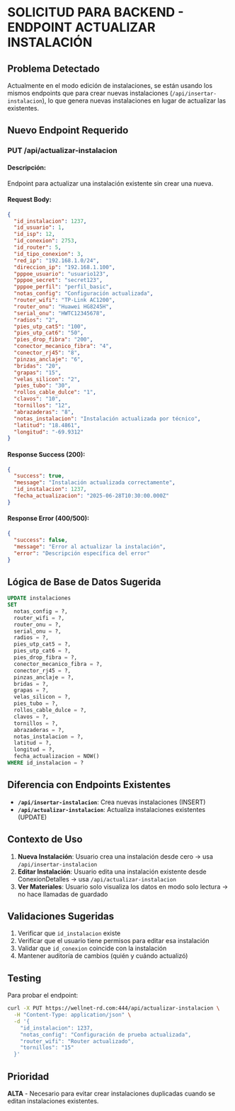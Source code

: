 # SOLICITUD PARA BACKEND - ENDPOINT ACTUALIZAR INSTALACIÓN

## Problema Detectado
Actualmente en el modo edición de instalaciones, se están usando los mismos endpoints que para crear nuevas instalaciones (`/api/insertar-instalacion`), lo que genera nuevas instalaciones en lugar de actualizar las existentes.

## Nuevo Endpoint Requerido

### **PUT /api/actualizar-instalacion**

#### Descripción:
Endpoint para actualizar una instalación existente sin crear una nueva.

#### Request Body:
```json
{
  "id_instalacion": 1237,
  "id_usuario": 1,
  "id_isp": 12,
  "id_conexion": 2753,
  "id_router": 5,
  "id_tipo_conexion": 3,
  "red_ip": "192.168.1.0/24",
  "direccion_ip": "192.168.1.100",
  "pppoe_usuario": "usuario123",
  "pppoe_secret": "secret123",
  "pppoe_perfil": "perfil_basic",
  "notas_config": "Configuración actualizada",
  "router_wifi": "TP-Link AC1200",
  "router_onu": "Huawei HG8245H",
  "serial_onu": "HWTC12345678",
  "radios": "2",
  "pies_utp_cat5": "100",
  "pies_utp_cat6": "50",
  "pies_drop_fibra": "200",
  "conector_mecanico_fibra": "4",
  "conector_rj45": "8",
  "pinzas_anclaje": "6",
  "bridas": "20",
  "grapas": "15",
  "velas_silicon": "2",
  "pies_tubo": "30",
  "rollos_cable_dulce": "1",
  "clavos": "10",
  "tornillos": "12",
  "abrazaderas": "8",
  "notas_instalacion": "Instalación actualizada por técnico",
  "latitud": "18.4861",
  "longitud": "-69.9312"
}
```

#### Response Success (200):
```json
{
  "success": true,
  "message": "Instalación actualizada correctamente",
  "id_instalacion": 1237,
  "fecha_actualizacion": "2025-06-28T10:30:00.000Z"
}
```

#### Response Error (400/500):
```json
{
  "success": false,
  "message": "Error al actualizar la instalación",
  "error": "Descripción específica del error"
}
```

## Lógica de Base de Datos Sugerida

```sql
UPDATE instalaciones 
SET 
  notas_config = ?,
  router_wifi = ?,
  router_onu = ?,
  serial_onu = ?,
  radios = ?,
  pies_utp_cat5 = ?,
  pies_utp_cat6 = ?,
  pies_drop_fibra = ?,
  conector_mecanico_fibra = ?,
  conector_rj45 = ?,
  pinzas_anclaje = ?,
  bridas = ?,
  grapas = ?,
  velas_silicon = ?,
  pies_tubo = ?,
  rollos_cable_dulce = ?,
  clavos = ?,
  tornillos = ?,
  abrazaderas = ?,
  notas_instalacion = ?,
  latitud = ?,
  longitud = ?,
  fecha_actualizacion = NOW()
WHERE id_instalacion = ?
```

## Diferencia con Endpoints Existentes

- **`/api/insertar-instalacion`**: Crea nuevas instalaciones (INSERT)
- **`/api/actualizar-instalacion`**: Actualiza instalaciones existentes (UPDATE)

## Contexto de Uso

1. **Nueva Instalación**: Usuario crea una instalación desde cero → usa `/api/insertar-instalacion`
2. **Editar Instalación**: Usuario edita una instalación existente desde ConexionDetalles → usa `/api/actualizar-instalacion`
3. **Ver Materiales**: Usuario solo visualiza los datos en modo solo lectura → no hace llamadas de guardado

## Validaciones Sugeridas

1. Verificar que `id_instalacion` existe
2. Verificar que el usuario tiene permisos para editar esa instalación
3. Validar que `id_conexion` coincide con la instalación
4. Mantener auditoría de cambios (quién y cuándo actualizó)

## Testing

Para probar el endpoint:
```bash
curl -X PUT https://wellnet-rd.com:444/api/actualizar-instalacion \
  -H "Content-Type: application/json" \
  -d '{
    "id_instalacion": 1237,
    "notas_config": "Configuración de prueba actualizada",
    "router_wifi": "Router actualizado",
    "tornillos": "15"
  }'
```

## Prioridad
**ALTA** - Necesario para evitar crear instalaciones duplicadas cuando se editan instalaciones existentes.